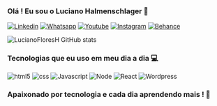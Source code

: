 ### Olá ! Eu sou o Luciano Halmenschlager 🚀

[![Linkedin](https://img.shields.io/badge/LinkedIn-0077B5?style=for-the-badge&logo=linkedin&logoColor=white)](/https)
[![Whatsapp](https://img.shields.io/badge/WhatsApp-25D366?style=for-the-badge&logo=whatsapp&logoColor=white)](https://api.whatsapp.com/send?phone=5551998768894&text=Quero+agendar+um+projeto+para+minha+empresa+%21+)
[![Youtube](https://img.shields.io/badge/YouTube-FF0000?style=for-the-badge&logo=youtube&logoColor=white)](https://www.youtube.com/channel/UChLBCZALeRP3WGdmAXhob1w)
[![Instagram ](https://img.shields.io/badge/Instagram-E4405F?style=for-the-badge&logo=instagram&logoColor=white)](https://www.instagram.com/designs.luciano/?next=%2F)
[![Behance ](https://img.shields.io/badge/-Behance-blue?style=for-the-badge&logo=behance&logoColor=white)](https://www.behance.net/lucianoflores10)


![LucianoFloresH GitHub stats](https://github-readme-stats.vercel.app/api?username=LucianoFloresH&show_icons=true&theme=transparent)

### Tecnologias que eu uso em meu dia a dia 💻

 <img alt="html5" src="https://img.shields.io/badge/HTML5-E34F26?style=for-the-badge&logo=html5&logoColor=white"/>
 <img alt="css" src="https://img.shields.io/badge/CSS3-1572B6?style=for-the-badge&logo=css3&logoColor=white"/>
 <img alt="Javascript" src="https://img.shields.io/badge/JavaScript-F7DF1E?style=for-the-badge&logo=javascript&logoColor=black"/>
 <img alt="Node" src="https://img.shields.io/badge/Node.js-43853D?style=for-the-badge&logo=node.js&logoColor=white"/>
 <img alt="React" src="https://img.shields.io/badge/React-20232A?style=for-the-badge&logo=react&logoColor=61DAFB"/>
 <img alt="Wordpress" src="https://img.shields.io/badge/Wordpress-21759B?style=for-the-badge&logo=wordpress&logoColor=white"/>

### Apaixonado por tecnologia e cada dia aprendendo mais ! 👑
